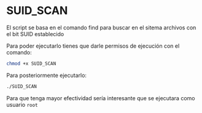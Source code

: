# SUID_SCAN
El script se basa en el comando find para buscar en el sitema archivos con el bit SUID establecido

Para poder ejecutarlo tienes que darle permisos de ejecución con el comando:

```bash
chmod +x SUID_SCAN
```

Para posteriormente ejecutarlo:

```bash
./SUID_SCAN
```

Para que tenga mayor efectividad sería interesante que se ejecutara como usuario `root`
